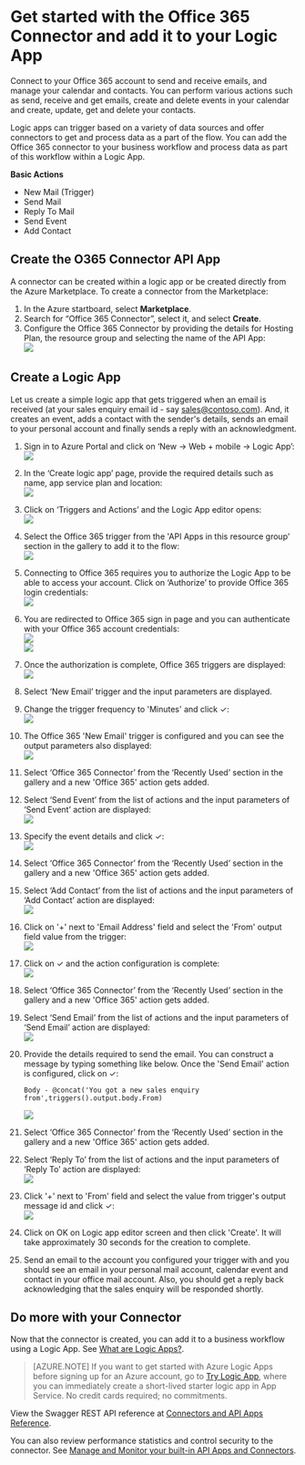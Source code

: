 <properties
   pageTitle="Using the Office 365 Connector in Logic Apps | Microsoft Azure App Service"
   description="How to create and configure the Office 365 Connector or API app and use it in a logic app in Azure App Service"
   services="app-service\logic"
   documentationCenter=".net,nodejs,java"
   authors="anuragdalmia"
   manager="dwrede"
   editor=""/>

<tags
   ms.service="app-service-logic"
   ms.devlang="multiple"
   ms.topic="article"
   ms.tgt_pltfrm="na"
   ms.workload="integration"
   ms.date="11/30/2015"
   ms.author="sameerch"/>


# Get started with the Office 365 Connector and add it to your Logic App
Connect to your Office 365 account to send and receive emails, and manage your calendar and contacts. You can perform various actions such as send, receive and get emails, create and delete events in your calendar and create, update, get and delete your contacts.

Logic apps can trigger based on a variety of data sources and offer connectors to get and process data as a part of the flow. You can add the Office 365 connector to your business workflow and process data as part of this workflow within a Logic App. 

**Basic Actions**

- New Mail (Trigger)
- Send Mail
- Reply To Mail
- Send Event
- Add Contact

## Create the O365 Connector API App
A connector can be created within a logic app or be created directly from the Azure Marketplace. To create a connector from the Marketplace:  

1. In the Azure startboard, select **Marketplace**.
2. Search for “Office 365 Connector”, select it, and select **Create**.
3.  Configure the Office 365 Connector by providing the details for Hosting Plan, the resource group and selecting the name of the API App:  
![][21]


## Create a Logic App
Let us create a simple logic app that gets triggered when an email is received (at your sales enquiry email id - say sales@contoso.com). And, it creates an event, adds a contact with the sender's details, sends an email to your personal account and finally sends a reply with an acknowledgment.

1.  Sign in to Azure Portal and click on ‘New -> Web + mobile -> Logic App’:  
![][1]

2.  In the ‘Create logic app’ page, provide the required details such as name, app service plan and location:  
![][2]

3.  Click on ‘Triggers and Actions’ and the Logic App editor opens:  
![][3]

4.  Select the Office 365 trigger from the 'API Apps in this resource group' section in the gallery to add it to the flow:  
![][4]

6.  Connecting to Office 365 requires you to authorize the Logic App to be able to access your account. Click on ‘Authorize’ to provide Office 365 login credentials:  
![][5]

7.  You are redirected to Office 365 sign in page and you can authenticate with your Office 365 account credentials:  
![][6]  
![][7]

8.  Once the authorization is complete, Office 365 triggers are displayed:  
![][8]

9.  Select ‘New Email’ trigger and the input parameters are displayed.


10. Change the trigger frequency to 'Minutes' and click ✓:  
![][9]

11. The Office 365 'New Email' trigger is configured and you can see the output parameters also displayed:  
![][10]

12. Select ‘Office 365 Connector’ from the ‘Recently Used’ section in the gallery and a new 'Office 365' action gets added.

13. Select ‘Send Event’ from the list of actions and the input parameters of ‘Send Event’ action are displayed:  
![][11]

14. Specify the event details and click ✓:  
![][12]

15. Select ‘Office 365 Connector’ from the ‘Recently Used’ section in the gallery and a new 'Office 365' action gets added.

16. Select ‘Add Contact’ from the list of actions and the input parameters of ‘Add Contact’ action are displayed:  
![][13]

17. Click on '+' next to 'Email Address' field and select the 'From' output field value from the trigger:  
![][14]

18. Click on ✓ and the action configuration is complete:  
![][15]

19. Select ‘Office 365 Connector’ from the ‘Recently Used’ section in the gallery and a new 'Office 365' action gets added.


20. Select ‘Send Email’ from the list of actions and the input parameters of ‘Send Email’ action are displayed:  
![][19]

21. Provide the details required to send the email. You can construct a message by typing something like below. Once the 'Send Email' action is configured, click on ✓:

        Body - @concat('You got a new sales enquiry from',triggers().output.body.From)

    ![][20]
22. Select ‘Office 365 Connector’ from the ‘Recently Used’ section in the gallery and a new 'Office 365' action gets added.


23. Select ‘Reply To’ from the list of actions and the input parameters of ‘Reply To’ action are displayed:  
![][16]

24. Click '+' next to 'From' field and select the value from trigger's output message id and click ✓:  
![][17]

25. Click on OK on Logic app editor screen and then click 'Create'. It will take approximately 30 seconds for the creation to complete.

26. Send an email to the account you configured your trigger with and you should see an email in your personal mail account, calendar event and contact in your office mail account. Also, you should get a reply back acknowledging that the sales enquiry will be responded shortly.

## Do more with your Connector
Now that the connector is created, you can add it to a business workflow using a Logic App. See [What are Logic Apps?](app-service-logic-what-are-logic-apps.md).

> [AZURE.NOTE] If you want to get started with Azure Logic Apps before signing up for an Azure account, go to [Try Logic App](https://tryappservice.azure.com/?appservice=logic), where you can immediately create a short-lived starter logic app in App Service. No credit cards required; no commitments.

View the Swagger REST API reference at [Connectors and API Apps Reference](http://go.microsoft.com/fwlink/p/?LinkId=529766).

You can also review performance statistics and control security to the connector. See [Manage and Monitor your built-in API Apps and Connectors](app-service-logic-monitor-your-connectors.md).

<!--Image references-->
[1]: ./media/app-service-logic-connector-office365/1_New_Logic_App.png
[2]: ./media/app-service-logic-connector-office365/2_Logic_App_Settings.png
[3]: ./media/app-service-logic-connector-office365/3_Logic_App_Editor.png
[4]: ./media/app-service-logic-connector-office365/4_Select_Office365_Gallery.png
[5]: ./media/app-service-logic-connector-office365/5_Office365_Authorize.png
[6]: ./media/app-service-logic-connector-office365/6_Office365_Login.png
[7]: ./media/app-service-logic-connector-office365/7_Office365_User_Consent.png
[8]: ./media/app-service-logic-connector-office365/8_Office365_Trigger.png
[9]: ./media/app-service-logic-connector-office365/9_Office365_Trigger_Settings.png
[10]: ./media/app-service-logic-connector-office365/10_Office365_Trigger_Configured.png
[11]: ./media/app-service-logic-connector-office365/11_Office365_Actions_List.png
[12]: ./media/app-service-logic-connector-office365/12_Office365_Create_Event_Inputs.png
[13]: ./media/app-service-logic-connector-office365/13_Office365_Add_Contact_Inputs.png
[14]: ./media/app-service-logic-connector-office365/14_Office365_Add_Contact_Email_FromTrigger.png
[15]: ./media/app-service-logic-connector-office365/15_Office365_Add_Contacts_Configured.png
[16]: ./media/app-service-logic-connector-office365/16_Office365_Reply_To_Inputs.png
[17]: ./media/app-service-logic-connector-office365/17_Office365_Reply_To_MessageId.png
[18]: ./media/app-service-logic-connector-office365/18_Office365_Reply_To_Configured.png
[19]: ./media/app-service-logic-connector-office365/19_Office365_Send_Inputs.png
[20]: ./media/app-service-logic-connector-office365/20_Office365_Send_Configured.png
[21]: ./media/app-service-logic-connector-office365/21-create-new-o365-api-app.png




<!--HONumber=Mar16_HO4-->


